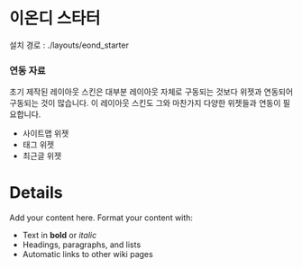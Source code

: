 # 이온디 스타터 #

설치 경로 : ./layouts/eond\_starter

### 연동 자료 ###
초기 제작된 레이아웃 스킨은 대부분 레이아웃 자체로 구동되는 것보다 위젯과 연동되어 구동되는 것이 많습니다. 이 레이아웃 스킨도 그와 마찬가지 다양한 위젯들과 연동이 필요합니다.
  * 사이트맵 위젯
  * 태그 위젯
  * 최근글 위젯


# Details #

Add your content here.  Format your content with:
  * Text in **bold** or _italic_
  * Headings, paragraphs, and lists
  * Automatic links to other wiki pages